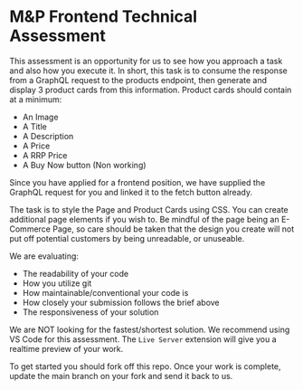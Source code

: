 # M&P Frontend Technical Assessment

This assessment is an opportunity for us to see how you approach a task and also how you execute it. In short, this task is to consume the response from a GraphQL request to the products endpoint, then generate and display 3 product cards from this information. Product cards should contain at a minimum:
* An Image
* A Title
* A Description
* A Price
* A RRP Price
* A Buy Now button (Non working)

Since you have applied for a frontend position, we have supplied the GraphQL request for you and linked it to the fetch button already.

The task is to style the Page and Product Cards using CSS. You can create additional page elements if you wish to. Be mindful of the page being an E-Commerce Page, so care should be taken that the design you create will not put off potential customers by being unreadable, or unuseable.

We are evaluating:
* The readability of your code
* How you utilize git 
* How maintainable/conventional your code is
* How closely your submission follows the brief above
* The responsiveness of your solution

We are NOT looking for the fastest/shortest solution. We recommend using VS Code for this assessment. The `Live Server` extension will give you a realtime preview of your work.

To get started you should fork off this repo. Once your work is complete, update the main branch on your fork and send it back to us.